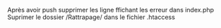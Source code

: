 Après avoir push supprimer les ligne ffichant les erreur dans index.php
Suprimer le dossier /Rattrapage/ dans le fichier .htaccess